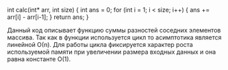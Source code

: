 int calc(int* arr, int size)
{
  int ans = 0;
  for (int i = 1; i < size; i++)
  {
    ans += arr[i] - arr[i-1];
  }
  return ans;
}

Данный код описывает функцию суммы разностей соседних элементов массива. Так как в функции используется цикл то асимптотика является линейной О(n).
Для работы цикла фиксируется характер роста используемой памяти при увеличении размера входных данных и она равна константе O(1).
